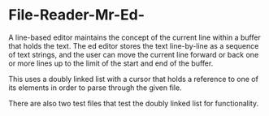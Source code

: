 # File-Reader-Mr-Ed-
A line-based editor maintains the concept
of the current line within a buffer that holds
the text. The ed editor stores the text line-by-line
as a sequence of text strings, and the
user can move the current line forward or back
one or more lines up to the limit of the
start and end of the buffer.

This uses a doubly linked list with a cursor that
holds a reference to one of its elements in order
to parse through the given file.

There are also two test files that test the
doubly linked list for functionality.
